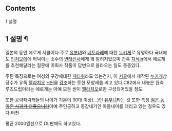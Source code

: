 ## Contents

    

1 설명

## 1 설명 ¶

  

일본의 동인 에로게 서클이다.주로 [유부녀](%EC%9C%A0%EB%B6%80%EB%85%80.md)와
[네토라레](%EB%84%A4%ED%86%A0%EB%9D%BC%EB%A0%88.md)에 대한
[누키게](%EB%88%84%ED%82%A4%EA%B2%8C.md)로 유명하다.국내에도
[인처](%EC%9D%B8%EC%B2%98.md)[모에](%EB%AA%A8%EC%97%90.md)에 허덕이는 소수의
[변태](%EB%B3%80%ED%83%9C.md)[신사](%EC%8B%A0%EC%82%AC.md)에게 꽤 알려져있으며 간혹
[지식in](%EC%A7%80%EC%8B%9Din.md)에서 에로게를 추천해달라는 질문에 이회사 작품이 답변으로 올라오는 일도
종종있다.

  

주된 특징으로는 여성의 구강에대한 [페티쉬](%ED%8E%98%ED%8B%B0%EC%89%AC.md)라도 있는건지, 이
[서클](%EC%84%9C%ED%81%B4.md)에서 제작된
[누키게](%EB%88%84%ED%82%A4%EA%B2%8C.md)상당수가 유독
[펠라치오](%ED%8E%A0%EB%9D%BC%EC%B9%98%EC%98%A4.md) [H씬](H%EC%94%AC.md)을
[강조](%EA%B0%95%EC%A1%B0.md)하는 듯한 모양새를 띄고 있다.C82에서 내놓은 완숙루즈드립이라는 에로게는 아예 모든
씬이 [펠라치오](%ED%8E%A0%EB%9D%BC%EC%B9%98%EC%98%A4.md)로만 구성되어있을 정도.

  

또한 공략캐릭터들의 나이가 기본이 30대 이상(...)인 [유부녀](%EC%9C%A0%EB%B6%80%EB%85%80.md)라는 것
또한 특징.<del>[짐은 농익은 사과가 더좋으니라](%ED%95%B4%EB%A6%89%EC%96%91%EC%99%95.md)</del>아예 주인공하고 동갑내기인 아들내미를
데리고 있는 경우도 있다.<del>미친</del>

  

평균 2000엔선으로 DL판매도 하고있다.  

